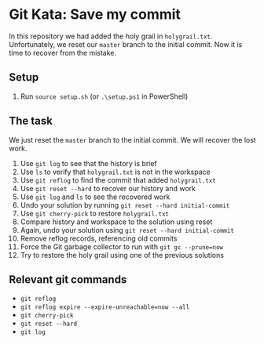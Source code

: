 # Git Kata: Save my commit

In this repository we had added the holy grail in `holygrail.txt`. Unfortunately, we reset our `master` branch to the initial commit. Now it is time to recover from the mistake.

## Setup

1. Run `source setup.sh` (or `.\setup.ps1` in PowerShell)

## The task

We just reset the `master` branch to the initial commit. We will recover the lost work.

1. Use `git log` to see that the history is brief
2. Use `ls` to verify that `holygrail.txt` is not in the workspace
3. Use `git reflog` to find the commit that added `holygrail.txt`
4. Use `git reset --hard` to recover our history and work
5. Use `git log` and `ls` to see the recovered work
6. Undo your solution by running `git reset --hard initial-commit`
7. Use `git cherry-pick` to restore `holygrail.txt`
8. Compare history and workspace to the solution using reset
9. Again, undo your solution using `git reset --hard initial-commit` 
10. Remove reflog records, referencing old commits
11. Force the Git garbage collector to run with `git gc --prune=now`
12. Try to restore the holy grail using one of the previous solutions

## Relevant git commands
- `git reflog`
- `git reflog expire --expire-unreachable=now --all`
- `git cherry-pick`
- `git reset --hard`
- `git log`
